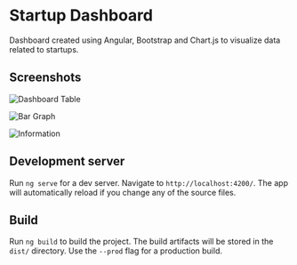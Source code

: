 # Startup Dashboard
Dashboard created using Angular, Bootstrap and Chart.js to visualize data related to startups.

## Screenshots
![Dashboard Table](https://github.com/baijudodhia/dashboard-ng/blob/master/readme-assets/0.png)

![Bar Graph](https://github.com/baijudodhia/dashboard-ng/blob/master/readme-assets/1.png)

![Information](https://github.com/baijudodhia/dashboard-ng/blob/master/readme-assets/2.png)

## Development server

Run `ng serve` for a dev server. Navigate to `http://localhost:4200/`. The app will automatically reload if you change any of the source files.

## Build

Run `ng build` to build the project. The build artifacts will be stored in the `dist/` directory. Use the `--prod` flag for a production build.
